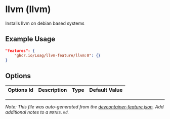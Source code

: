 
# llvm (llvm)

Installs llvm on debian based systems

## Example Usage

```json
"features": {
    "ghcr.io/Loag/llvm-feature/llvm:0": {}
}
```

## Options

| Options Id | Description | Type | Default Value |
|-----|-----|-----|-----|




---

_Note: This file was auto-generated from the [devcontainer-feature.json](https://github.com/Loag/llvm-feature/blob/main/src/llvm/devcontainer-feature.json).  Add additional notes to a `NOTES.md`._
